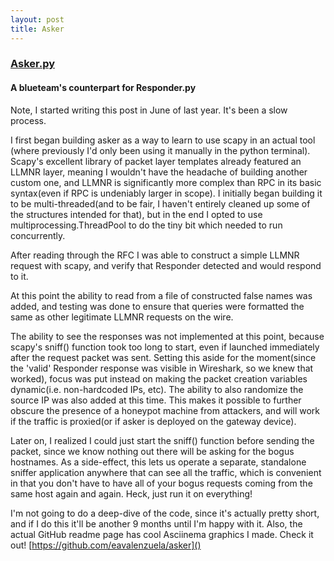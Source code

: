 ```yaml
---
layout: post
title: Asker
---
```


### [Asker.py](https://github.com/eavalenzuela/asker)
#### A blueteam's counterpart for Responder.py

Note, I started writing this post in June of last year. It's been a slow process.

I first began building asker as a way to learn to use scapy in an actual tool (where previously I'd only been using it manually in the python terminal). Scapy's excellent library of packet layer templates already featured an LLMNR layer, meaning I wouldn't have the headache of building another custom one, and LLMNR is significantly more complex than RPC in its basic syntax(even if RPC is undeniably larger in scope).
I initially began building it to be multi-threaded(and to be fair, I haven't entirely cleaned up some of the structures intended for that), but in the end I opted to use multiprocessing.ThreadPool to do the tiny bit which needed to run concurrently.

After reading through the RFC I was able to construct a simple LLMNR request with scapy, and verify that Responder detected and would respond to it.

At this point the ability to read from a file of constructed false names was added, and testing was done to ensure that queries were formatted the same as other legitimate LLMNR requests on the wire.

The ability to see the responses was not implemented at this point, because scapy's sniff() function took too long to start, even if launched immediately after the request packet was sent. Setting this aside for the moment(since the 'valid' Responder response was visible in Wireshark, so we knew that worked), focus was put instead on making the packet creation variables dynamic(i.e. non-hardcoded IPs, etc). The ability to also randomize the source IP was also added at this time. This makes it possible to further obscure the presence of a honeypot machine from attackers, and will work if the traffic is proxied(or if asker is deployed on the gateway device).

Later on, I realized I could just start the sniff() function before sending the packet, since we know nothing out there will be asking for the bogus hostnames. As a side-effect, this lets us operate a separate, standalone sniffer application anywhere that can see all the traffic, which is convenient in that you don't have to have all of your bogus requests coming from the same host again and again. Heck, just run it on everything!

I'm not going to do a deep-dive of the code, since it's actually pretty short, and if I do this it'll be another 9 months until I'm happy with it. Also, the actual GitHub readme page has cool Asciinema graphics I made. Check it out!
[https://github.com/eavalenzuela/asker]()







